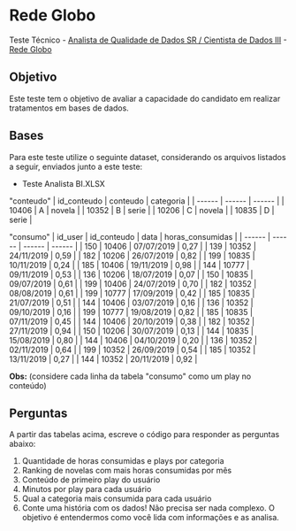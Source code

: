 # Rede Globo
Teste Técnico - [Analista de Qualidade de Dados SR / Cientista de Dados III](https://site.vagas.com.br/PagVagaDirSS.asp?v=2198715) - [Rede Globo](http://vempraglobo.com.br/)

## Objetivo
Este teste tem o objetivo de avaliar a capacidade do candidato em realizar tratamentos em bases de dados.

## Bases
Para este teste utilize o seguinte dataset, considerando os arquivos listados a seguir, enviados junto a este teste:
* Teste Analista BI.XLSX

"conteudo"
| id_conteudo | conteudo | categoria |
| ------ | ------ | ------ |
| 10406 | A | novela |
| 10352 | B | serie |
| 10206 | C | novela |
| 10835 | D | serie |


"consumo"
| id_user | id_conteudo | data | horas_consumidas |
| ------ | ------ | ------ | ------ |
| 150 | 10406 | 07/07/2019 | 0,27 |
| 139 | 10352 | 24/11/2019 | 0,59 |
| 182 | 10206 | 26/07/2019 | 0,82 |
| 199 | 10835 | 10/11/2019 | 0,24 |
| 185 | 10406 | 19/11/2019 | 0,98 |
| 144 | 10777 | 09/11/2019 | 0,53 |
| 136 | 10206 | 18/07/2019 | 0,07 |
| 150 | 10835 | 09/07/2019 | 0,61 |
| 199 | 10406 | 24/07/2019 | 0,70 |
| 182 | 10352 | 08/08/2019 | 0,61 |
| 199 | 10777 | 17/09/2019 | 0,42 |
| 185 | 10835 | 21/07/2019 | 0,51 |
| 144 | 10406 | 03/07/2019 | 0,16 |
| 136 | 10352 | 09/10/2019 | 0,16 |
| 199 | 10777 | 19/08/2019 | 0,82 |
| 185 | 10835 | 07/11/2019 | 0,45 |
| 144 | 10406 | 20/10/2019 | 0,38 |
| 182 | 10352 | 27/11/2019 | 0,94 |
| 150 | 10206 | 30/07/2019 | 0,13 |
| 144 | 10835 | 15/08/2019 | 0,80 |
| 144 | 10406 | 04/10/2019 | 0,20 |
| 136 | 10352 | 02/11/2019 | 0,64 |
| 199 | 10352 | 26/09/2019 | 0,54 |
| 185 | 10352 | 13/11/2019 | 0,27 |
| 144 | 10352 | 20/11/2019 | 0,92 |

**Obs:** (considere cada linha da tabela "consumo" como um play no conteúdo)


## Perguntas
A partir das tabelas acima, escreve o código para responder as perguntas abaixo: 
1. Quantidade de horas consumidas e plays por categoria 
2. Ranking de novelas com mais horas consumidas por mês 
3. Conteúdo de primeiro play do usuário 
4. Minutos por play para cada usuário 
5. Qual a categoria mais consumida para cada usuário 
6. Conte uma história com os dados! Não precisa ser nada complexo. O objetivo é entendermos como você lida com informações e as analisa. 
 